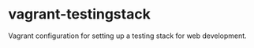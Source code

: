 vagrant-testingstack
====================

Vagrant configuration for setting up a testing stack for web development.
